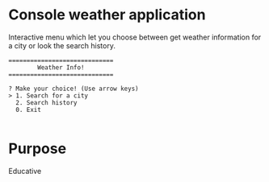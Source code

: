 # Console weather application

Interactive menu which let you choose between get weather information for a city or look the search history.


```
=============================
        Weather Info!
=============================

? Make your choice! (Use arrow keys)
> 1. Search for a city
  2. Search history
  0. Exit
  
```


# Purpose

Educative